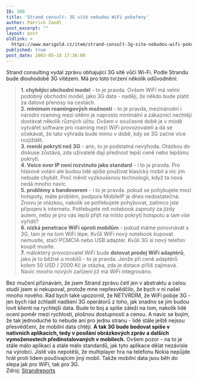 ```yaml
---
ID: 300
title: 'Strand consult: 3G sítě nebudou WiFi pokořeny'
author: Patrick Zandl
post_excerpt: ""
layout: post
oldlink: >
  https://www.marigold.cz/item/strand-consult-3g-site-nebudou-wifi-pokoreny
published: true
post_date: 2003-05-18 17:36:00
---
```

<p>
Strand consulting vydal zprávu obhajující 3G sítě vůči Wi-Fi. Podle Strandu bude dlouhodobě 3G vítězem. Má pro toto tvrzení několik odůvodnění:</p>

<BLOCKQUOTE dir=ltr style="MARGIN-RIGHT: 0px">
<p>
<STRONG>1. chybějící obchodní model</STRONG> - to je pravda. Ovšem WiFi má velmi podobný obchodní model, jako 3G data - naději, že někdo bude platit za datové přenosy na cestách. <BR><STRONG>2. minimum roamingových možností</STRONG> - to je pravda, mezinárodní i národní roaming mezi sítěmi je naprosto minimální a zákazníci nechtějí dostávat několik různých účtu. Ovšem v současné době je v módě vytvářet software pro roaming mezi WiFi provozovateli a dá se očekávat, že tato výhrada bude mimo v době, kdy se 3G začne více rozjíždět.<BR><STRONG>3. menší pokrytí než 3G</STRONG> - ano, to je podstatná nevýhoda. Otázkou do diskuse zůstává, zda uživatelé dají přednost lepší ceně nebo lepšímu pokrytí. <BR><STRONG>4. Voice over IP není rozvinuto jako standard</STRONG> - i to je pravda. Pro hlasové volání ale budou lidé spíše používat klasický mobil a nic jim nebude chybět. Proč měnit vyzkoušenou technologii, když ta nová nedá mnoho navíc. <BR><STRONG>5. problémy s handoverem</STRONG> - i to je pravda. pokud se pohybujete mezi hotspoty, máte problém, podpora MobileIP je dnes nedostatečná. Znovu je otázkou, nakolik se potřebujete pohybovat, zatímco jste připojeni k internetu. Potřebujete mít notebook zapnutý za jízdy autem, nebo je pro vás lepší přijít na místo pokrytí hotspotu a tam vše vyřídit?<BR><STRONG>6. nízká penetrace WiFi oproti mobilům</STRONG> - pokud máme porovnávat s 3G, tam je na tom WiFi lépe. Kvůli WiFi nový notebook kupovat nemusíte, stačí PCMCIA nebo USB adaptér. Kvůli 3G si nový telefon koupit musíte. <BR><STRONG>7.</STRONG> málokterý provozovatel WiFi bude <STRONG>dotovat prodej WiFi adaptérů</STRONG>, jako je to běžné u mobilů - to je pravda. Jenže při ceně adaptérů kolem 50 USD / 2000 Kč je otázka, zda je dotace příliš zajímavá. Navíc mnoho nových zařízení již má WiFi integrováno. </p>
</BLOCKQUOTE>
<p>
Bez mučení přiznávám, že jsem Strand zprávu četl jen v abstraktu a celou studii jsem si nekupoval, protože mne nepřesvědčilo, že bych v ní našel mnoho nového. Rád bych také upozornil, že NETVRDÍM, že WiFi pobije 3G - jen bych rád zchladil nadšení 3G operátorů z toho, jak snadno se jim budou lovit klienti na rychlejší data. Bude to boj a spíše záleží na tom, nakolik lidé ocení poměr mezi rychlostí, plošnou dostupností a cenou. A navíc se bojím, že tak jednoduché to nebude ani pro jednu stranu - lidé stále ještě nejsou přesvědčeni, že mobilní data chtějí. <STRONG>A tak 3G bude bodovat spíše v nativních aplikacích, tedy v posílání obrázkových zpráv a dalších vymoženostech předinstalovaných v mobilech.</STRONG> Ovšem pozor - na to je stále málo aplikací a stále málo standardů, jak tyto aplikace dělat nezávisle na výrobci. Jistě vás nepotěší, že multiplayer hra na telefonu Nokia nepůjde hrát proti lidem používajícím jiný mobil. Takže mobilní data jsou běh do slepa jak pro WiFi, tak pro 3G. <BR>Zdroj: <A href="http://www.strandreports.com/sw614.asp">Strandreports</A></p>
